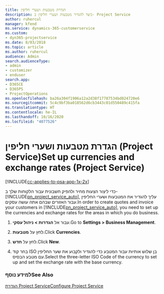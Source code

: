 ```yaml
---
title: הגדרת מטבעות ושערי חליפין
description: כיצד להגדיר מטבעות ושערי חליפין ב- Project Service
author: ruhercul
manager: kfend
ms.service: dynamics-365-customerservice
ms.custom:
- dyn365-projectservice
ms.date: 8/03/2018
ms.topic: article
ms.author: ruhercul
audience: Admin
search.audienceType:
- admin
- customizer
- enduser
search.app:
- D365CE
- D365PS
- ProjectOperations
ms.openlocfilehash: ba26a304f1906a12a2d38f17787534bd024720e6
ms.sourcegitcommit: 5c4c9bf3ba018562d6cb3443c01d550489c415fa
ms.translationtype: HT
ms.contentlocale: he-IL
ms.lasthandoff: 10/16/2020
ms.locfileid: "4077526"
---
```

# <a name="set-up-currencies-and-exchange-rates-project-service"></a><span data-ttu-id="40f16-103">הגדרת מטבעות ושערי חליפין (Project Service)</span><span class="sxs-lookup"><span data-stu-id="40f16-103">Set up currencies and exchange rates (Project Service)</span></span>

[!INCLUDE[cc-applies-to-psa-app-1x-2x](../includes/cc-applies-to-psa-app-1x-2x.md)]

<span data-ttu-id="40f16-104">כדי ליצור הצעות מחיר ולהפיק חשבונית עבור הלקוחות שלך ב- [!INCLUDE[pn_project_service_auto](../includes/pn-project-service-auto.md)], עליך להגדיר את המטבעות ושערי החליפין עבור האזורים שבהם אתה עושה עסקים.</span><span class="sxs-lookup"><span data-stu-id="40f16-104">In order to create quotes and invoice your customers in [!INCLUDE[pn_project_service_auto](../includes/pn-project-service-auto.md)], you need to set up the currencies and exchange rates for the areas in which you do business.</span></span>  
  
1.  <span data-ttu-id="40f16-105">עבור אל **הגדרות > ניהול עסקי**.</span><span class="sxs-lookup"><span data-stu-id="40f16-105">Go to **Settings > Business Management**.</span></span>  
  
2.  <span data-ttu-id="40f16-106">לחץ על **מטבעות**.</span><span class="sxs-lookup"><span data-stu-id="40f16-106">Click **Currencies**.</span></span>  
  
3.  <span data-ttu-id="40f16-107">לחץ על **חדש**.</span><span class="sxs-lookup"><span data-stu-id="40f16-107">Click **New**.</span></span>  
  
4.  <span data-ttu-id="40f16-108">בחר קוד ISO בן שלוש אותיות עבור המטבע כדי להגדיר ולקבוע את שער החליפין עם מטבע הבסיס.</span><span class="sxs-lookup"><span data-stu-id="40f16-108">Select the three-letter ISO Code of the currency to set up and set the exchange rate with the base currency.</span></span>  
  
### <a name="see-also"></a><span data-ttu-id="40f16-109">למידע נוסף</span><span class="sxs-lookup"><span data-stu-id="40f16-109">See Also</span></span>  
 [<span data-ttu-id="40f16-110">הגדרת Project Service</span><span class="sxs-lookup"><span data-stu-id="40f16-110">Configure Project Service</span></span>](../psa/configure.md)
